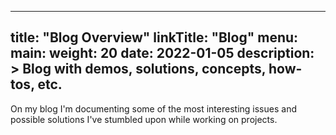 
---
title: "Blog Overview"
linkTitle: "Blog"
menu:
  main:
    weight: 20
date: 2022-01-05
description: >
  Blog with demos, solutions, concepts, how-tos, etc.
---

On my blog I'm documenting some of the most interesting issues and possible solutions I've stumbled upon while working on projects.
